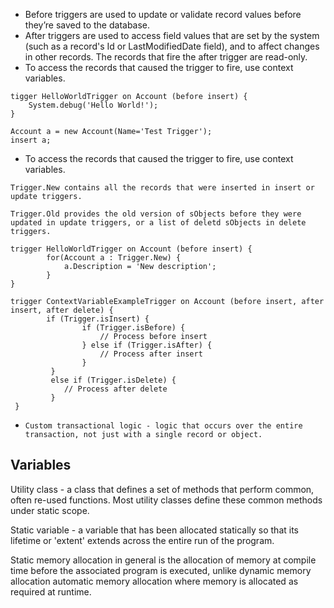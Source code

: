  * Before triggers are used to update or validate record values before they’re saved to the database.
 * After triggers are used to access field values that are set by the system (such as a record's Id or LastModifiedDate field), and to affect changes in other records. The records that fire the after trigger are read-only.
 * To access the records that caused the trigger to fire, use context variables.


```apex
tigger HelloWorldTrigger on Account (before insert) {
    System.debug('Hello World!');
}
```

```Apex
Account a = new Account(Name='Test Trigger');
insert a;
```

 * To access the records that caused the trigger to fire, use context variables.  

``Trigger.New contains all the records that were inserted in insert or update triggers.``

``Trigger.Old provides the old version of sObjects before they were updated in update triggers, or a list of deletd sObjects in delete triggers.``

```Apex
trigger HelloWorldTrigger on Account (before insert) {
        for(Account a : Trigger.New) {
            a.Description = 'New description';
        }
}
```

````Apex
trigger ContextVariableExampleTrigger on Account (before insert, after insert, after delete) {
        if (Trigger.isInsert) {
                if (Trigger.isBefore) {
                    // Process before insert
                } else if (Trigger.isAfter) {
                    // Process after insert
                }
         } 
         else if (Trigger.isDelete) {
            // Process after delete
         }
 }
````

 * ``Custom transactional logic - logic that occurs over the entire transaction, not just with a single record or object.``


## Variables

Utility class - a class that defines a set of methods that perform common, often re-used functions.  Most utility classes define these common methods under static scope.  

Static variable - a variable that has been allocated statically so that its lifetime or 'extent' extends across the entire run of the program.

Static memory allocation in general is the allocation of memory at compile time before the associated program is executed, unlike dynamic memory allocation automatic memory allocation where memory is allocated as required at runtime.

